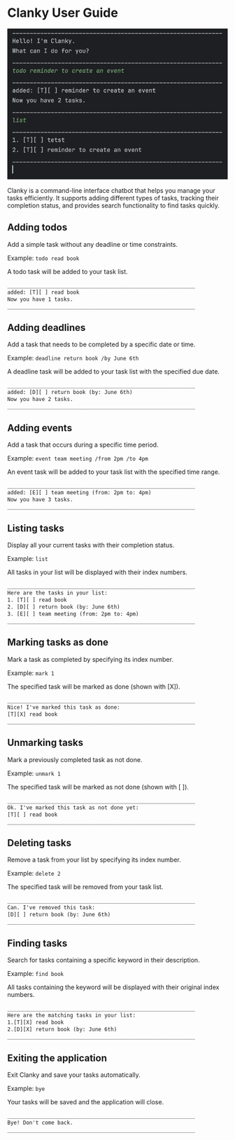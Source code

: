 # Clanky User Guide

![Title Im](https://github.com/duckyfuz/ip/blob/master/docs/title.png)

Clanky is a command-line interface chatbot that helps you manage your tasks efficiently. It supports adding different types of tasks, tracking their completion status, and provides search functionality to find tasks quickly.

## Adding todos

Add a simple task without any deadline or time constraints.

Example: `todo read book`

A todo task will be added to your task list.

```
____________________________________________________________
added: [T][ ] read book
Now you have 1 tasks.
____________________________________________________________
```

## Adding deadlines

Add a task that needs to be completed by a specific date or time.

Example: `deadline return book /by June 6th`

A deadline task will be added to your task list with the specified due date.

```
____________________________________________________________
added: [D][ ] return book (by: June 6th)
Now you have 2 tasks.
____________________________________________________________
```

## Adding events

Add a task that occurs during a specific time period.

Example: `event team meeting /from 2pm /to 4pm`

An event task will be added to your task list with the specified time range.

```
____________________________________________________________
added: [E][ ] team meeting (from: 2pm to: 4pm)
Now you have 3 tasks.
____________________________________________________________
```

## Listing tasks

Display all your current tasks with their completion status.

Example: `list`

All tasks in your list will be displayed with their index numbers.

```
____________________________________________________________
Here are the tasks in your list:
1. [T][ ] read book
2. [D][ ] return book (by: June 6th)
3. [E][ ] team meeting (from: 2pm to: 4pm)
____________________________________________________________
```

## Marking tasks as done

Mark a task as completed by specifying its index number.

Example: `mark 1`

The specified task will be marked as done (shown with [X]).

```
____________________________________________________________
Nice! I've marked this task as done:
[T][X] read book
____________________________________________________________
```

## Unmarking tasks

Mark a previously completed task as not done.

Example: `unmark 1`

The specified task will be marked as not done (shown with [ ]).

```
____________________________________________________________
Ok. I've marked this task as not done yet:
[T][ ] read book
____________________________________________________________
```

## Deleting tasks

Remove a task from your list by specifying its index number.

Example: `delete 2`

The specified task will be removed from your task list.

```
____________________________________________________________
Can. I've removed this task:
[D][ ] return book (by: June 6th)
____________________________________________________________
```

## Finding tasks

Search for tasks containing a specific keyword in their description.

Example: `find book`

All tasks containing the keyword will be displayed with their original index numbers.

```
____________________________________________________________
Here are the matching tasks in your list:
1.[T][X] read book
2.[D][X] return book (by: June 6th)
____________________________________________________________
```

## Exiting the application

Exit Clanky and save your tasks automatically.

Example: `bye`

Your tasks will be saved and the application will close.

```
____________________________________________________________
Bye! Don't come back.
____________________________________________________________
```
